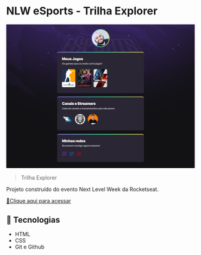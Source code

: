 # NLW eSports - Trilha Explorer

![preview](./.github/preview.png)

> Trilha Explorer

Projeto construído do evento Next Level Week da Rocketseat.

[🔗Clique aqui para acessar](https://netomario.github.io/nlw-esports-explorer/)

## 🚀 Tecnologias

- HTML
- CSS
- Git e Github
